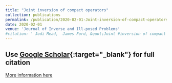 ```yaml
---
title: "Joint inversion of compact operators"
collection: publications
permalink: /publication/2020-02-01-Joint-inversion-of-compact-operators
date: 2020-02-01
venue: 'Journal of Inverse and Ill-posed Problems'
#citation: ' Jodi Mead,  James Ford, &quot;Joint #inversion of compact operators.&quot; Journal of #Inverse and Ill-posed Problems, 2020.'
---
```

Use [Google Scholar](https://scholar.google.com/scholar?q=Joint+inversion+of+compact+operators){:target="_blank"} for full citation
---
[More information here](https://jodimead.github.io/files/joint_compact.pdf)
